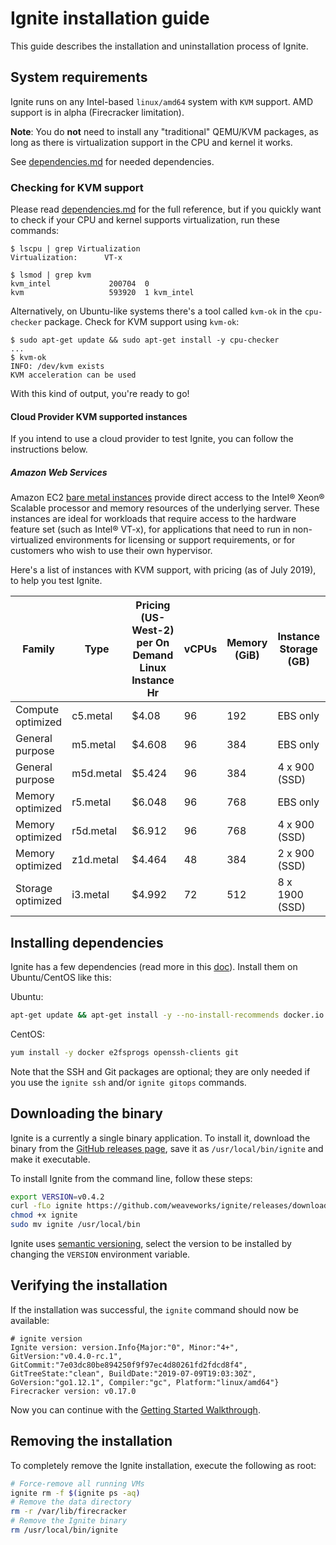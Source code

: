 # Ignite installation guide

This guide describes the installation and uninstallation process of Ignite.

## System requirements

Ignite runs on any Intel-based `linux/amd64` system with `KVM` support.
AMD support is in alpha (Firecracker limitation).

**Note**: You do **not** need to install any "traditional" QEMU/KVM packages, as long as
there is virtualization support in the CPU and kernel it works. 

See [dependencies.md](dependencies.md) for needed dependencies.

### Checking for KVM support

Please read [dependencies.md](dependencies.md) for the full reference, but if you quickly want
to check if your CPU and kernel supports virtualization, run these commands:

```console
$ lscpu | grep Virtualization
Virtualization:      VT-x

$ lsmod | grep kvm
kvm_intel             200704  0
kvm                   593920  1 kvm_intel
```

Alternatively, on Ubuntu-like systems there's a tool called `kvm-ok` in the `cpu-checker` package.
Check for KVM support using `kvm-ok`:

```console
$ sudo apt-get update && sudo apt-get install -y cpu-checker
...
$ kvm-ok
INFO: /dev/kvm exists
KVM acceleration can be used
```

With this kind of output, you're ready to go!

#### Cloud Provider KVM supported instances

If you intend to use a cloud provider to test Ignite, you can follow the instructions below.

##### Amazon Web Services

Amazon EC2 [bare metal instances](https://aws.amazon.com/about-aws/whats-new/2018/05/announcing-general-availability-of-amazon-ec2-bare-metal-instances/) provide direct access to the  Intel® Xeon® Scalable processor and memory resources of the underlying server. These instances are ideal for workloads that require access to the hardware feature set (such as Intel® VT-x), for applications that need to run in non-virtualized environments for licensing or support requirements, or for customers who wish to use their own hypervisor.

Here's a list of instances with KVM support, with pricing (as of July 2019), to help you test Ignite.

| Family | Type | Pricing (US-West-2) per On Demand Linux Instance Hr | vCPUs | Memory (GiB) | Instance Storage (GB) | EBS-Optimized | Available Network Performance | IPv6 Support |
| ---- | ---- | ---- | ---- | ---- | ---- | ---- | ---- | ---- |
|Compute optimized | c5.metal | $4.08 | 96 |192 |EBS only | Yes |25 Gigabit |Yes |
| General purpose | m5.metal | $4.608 | 96 | 384 | EBS only | Yes | 25 Gigabit |Yes |
| General purpose |  m5d.metal | $5.424 | 96 | 384  |4 x 900 (SSD) | Yes | 25 Gigabit | Yes |
|Memory optimized| r5.metal| $6.048 |96 |768| EBS only| Yes |25 Gigabit| Yes|
|Memory optimized| r5d.metal| $6.912 | 96 |768 |4 x 900 (SSD)| Yes |25 Gigabit| Yes|
|Memory optimized| z1d.metal| $4.464 | 48 |384 |2 x 900 (SSD)| Yes |25 Gigabit |Yes|
|Storage optimized| i3.metal| $4.992 | 72 | 512 | 8 x 1900 (SSD) | Yes |25 Gigabit | Yes |


## Installing dependencies

Ignite has a few dependencies (read more in this [doc](dependencies.md)).
Install them on Ubuntu/CentOS like this:

Ubuntu:

```bash
apt-get update && apt-get install -y --no-install-recommends docker.io dmsetup openssh-client git binutils
```

CentOS:

```bash
yum install -y docker e2fsprogs openssh-clients git
```

Note that the SSH and Git packages are optional; they are only needed if you use
the `ignite ssh` and/or `ignite gitops` commands.

## Downloading the binary

Ignite is a currently a single binary application. To install it,
download the binary from the [GitHub releases page](https://github.com/weaveworks/ignite/releases),
save it as `/usr/local/bin/ignite` and make it executable.

To install Ignite from the command line, follow these steps:

```bash
export VERSION=v0.4.2
curl -fLo ignite https://github.com/weaveworks/ignite/releases/download/${VERSION}/ignite
chmod +x ignite
sudo mv ignite /usr/local/bin
```

Ignite uses [semantic versioning](https://semver.org), select the version to be installed
by changing the `VERSION` environment variable.

## Verifying the installation

If the installation was successful, the `ignite` command should now be available:

```
# ignite version
Ignite version: version.Info{Major:"0", Minor:"4+", GitVersion:"v0.4.0-rc.1", GitCommit:"7e03dc80be894250f9f97ec4d80261fd2fdcd8f4", GitTreeState:"clean", BuildDate:"2019-07-09T19:03:30Z", GoVersion:"go1.12.1", Compiler:"gc", Platform:"linux/amd64"}
Firecracker version: v0.17.0
```

Now you can continue with the [Getting Started Walkthrough](usage.md).

## Removing the installation

To completely remove the Ignite installation, execute the following as root:

```bash
# Force-remove all running VMs
ignite rm -f $(ignite ps -aq)
# Remove the data directory
rm -r /var/lib/firecracker
# Remove the Ignite binary
rm /usr/local/bin/ignite
```

